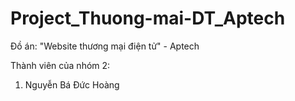 # Project_Thuong-mai-DT_Aptech

Đồ án: "Website thương mại điện tử" - Aptech

Thành viên của nhóm 2:

1. Nguyễn Bá Đức Hoàng
